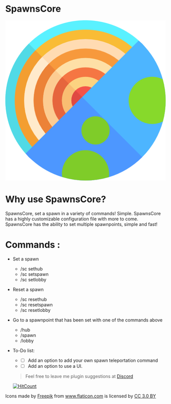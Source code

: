 # SpawnsCore
![alt text](https://raw.githubusercontent.com/Flucid/SpawnsCore/master/icon.png)

# Why use SpawnsCore?
SpawnsCore, set a spawn in a variety of commands! Simple. SpawnsCore has a highly customizable configuration file with more to come. SpawnsCore has the ability to set multiple spawnpoints, simple and fast!

# Commands :
* Set a spawn

  * /sc sethub
  * /sc setspawn
  * /sc setlobby
* Reset a spawn

  * /sc resethub
  * /sc resetspawn
  * /sc resetlobby
  
* Go to a spawnpoint that has been set with one of the commands above

  * /hub
  * /spawn
  * /lobby
  
* To-Do list:
  * - [ ] Add an option to add your own spawn teleportation command
  * - [ ] Add an option to use a UI.
  
  > Feel free to leave me plugin suggestions at [Discord](https://discord.gg/VGduZVD)
  
  [![HitCount](http://hits.dwyl.io/flucid/SpawnsCore.svg)](http://hits.dwyl.io/flucid/SpawnsCore)
<div>Icons made by <a href="https://www.flaticon.com/authors/freepik" title="Freepik">Freepik</a> from <a href="https://www.flaticon.com/" 		    title="Flaticon">www.flaticon.com</a> is licensed by <a href="http://creativecommons.org/licenses/by/3.0/" 		    title="Creative Commons BY 3.0" target="_blank">CC 3.0 BY</a></div>
